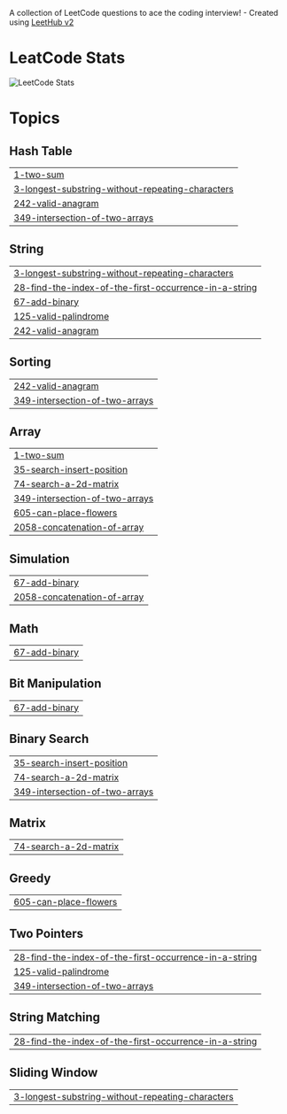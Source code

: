 A collection of LeetCode questions to ace the coding interview! - Created using [LeetHub v2](https://github.com/arunbhardwaj/LeetHub-2.0)
<!---LeetCode Topics Start-->
# LeatCode Stats
![LeetCode Stats](https://leetcard.jacoblin.cool/nailasadia?theme=light)

# Topics
## Hash Table
|  |
| ------- |
| [1-two-sum](https://github.com/nailauiuxdesign/DSA_LeetCode/tree/master/0001-two-sum) |
| [3-longest-substring-without-repeating-characters](https://github.com/nailauiuxdesign/DSA_LeetCode/tree/master/0003-longest-substring-without-repeating-characters) |
| [242-valid-anagram](https://github.com/nailauiuxdesign/DSA_LeetCode/tree/master/0242-valid-anagram) |
| [349-intersection-of-two-arrays](https://github.com/nailauiuxdesign/DSA_LeetCode/tree/master/0349-intersection-of-two-arrays) |
## String
|  |
| ------- |
| [3-longest-substring-without-repeating-characters](https://github.com/nailauiuxdesign/DSA_LeetCode/tree/master/0003-longest-substring-without-repeating-characters) |
| [28-find-the-index-of-the-first-occurrence-in-a-string](https://github.com/nailauiuxdesign/DSA_LeetCode/tree/master/0028-find-the-index-of-the-first-occurrence-in-a-string) |
| [67-add-binary](https://github.com/nailauiuxdesign/DSA_LeetCode/tree/master/0067-add-binary) |
| [125-valid-palindrome](https://github.com/nailauiuxdesign/DSA_LeetCode/tree/master/0125-valid-palindrome) |
| [242-valid-anagram](https://github.com/nailauiuxdesign/DSA_LeetCode/tree/master/0242-valid-anagram) |
## Sorting
|  |
| ------- |
| [242-valid-anagram](https://github.com/nailauiuxdesign/DSA_LeetCode/tree/master/0242-valid-anagram) |
| [349-intersection-of-two-arrays](https://github.com/nailauiuxdesign/DSA_LeetCode/tree/master/0349-intersection-of-two-arrays) |
## Array
|  |
| ------- |
| [1-two-sum](https://github.com/nailauiuxdesign/DSA_LeetCode/tree/master/0001-two-sum) |
| [35-search-insert-position](https://github.com/nailauiuxdesign/DSA_LeetCode/tree/master/0035-search-insert-position) |
| [74-search-a-2d-matrix](https://github.com/nailauiuxdesign/DSA_LeetCode/tree/master/0074-search-a-2d-matrix) |
| [349-intersection-of-two-arrays](https://github.com/nailauiuxdesign/DSA_LeetCode/tree/master/0349-intersection-of-two-arrays) |
| [605-can-place-flowers](https://github.com/nailauiuxdesign/DSA_LeetCode/tree/master/0605-can-place-flowers) |
| [2058-concatenation-of-array](https://github.com/nailauiuxdesign/DSA_LeetCode/tree/master/2058-concatenation-of-array) |
## Simulation
|  |
| ------- |
| [67-add-binary](https://github.com/nailauiuxdesign/DSA_LeetCode/tree/master/0067-add-binary) |
| [2058-concatenation-of-array](https://github.com/nailauiuxdesign/DSA_LeetCode/tree/master/2058-concatenation-of-array) |
## Math
|  |
| ------- |
| [67-add-binary](https://github.com/nailauiuxdesign/DSA_LeetCode/tree/master/0067-add-binary) |
## Bit Manipulation
|  |
| ------- |
| [67-add-binary](https://github.com/nailauiuxdesign/DSA_LeetCode/tree/master/0067-add-binary) |
## Binary Search
|  |
| ------- |
| [35-search-insert-position](https://github.com/nailauiuxdesign/DSA_LeetCode/tree/master/0035-search-insert-position) |
| [74-search-a-2d-matrix](https://github.com/nailauiuxdesign/DSA_LeetCode/tree/master/0074-search-a-2d-matrix) |
| [349-intersection-of-two-arrays](https://github.com/nailauiuxdesign/DSA_LeetCode/tree/master/0349-intersection-of-two-arrays) |
## Matrix
|  |
| ------- |
| [74-search-a-2d-matrix](https://github.com/nailauiuxdesign/DSA_LeetCode/tree/master/0074-search-a-2d-matrix) |
## Greedy
|  |
| ------- |
| [605-can-place-flowers](https://github.com/nailauiuxdesign/DSA_LeetCode/tree/master/0605-can-place-flowers) |
## Two Pointers
|  |
| ------- |
| [28-find-the-index-of-the-first-occurrence-in-a-string](https://github.com/nailauiuxdesign/DSA_LeetCode/tree/master/0028-find-the-index-of-the-first-occurrence-in-a-string) |
| [125-valid-palindrome](https://github.com/nailauiuxdesign/DSA_LeetCode/tree/master/0125-valid-palindrome) |
| [349-intersection-of-two-arrays](https://github.com/nailauiuxdesign/DSA_LeetCode/tree/master/0349-intersection-of-two-arrays) |
## String Matching
|  |
| ------- |
| [28-find-the-index-of-the-first-occurrence-in-a-string](https://github.com/nailauiuxdesign/DSA_LeetCode/tree/master/0028-find-the-index-of-the-first-occurrence-in-a-string) |
## Sliding Window
|  |
| ------- |
| [3-longest-substring-without-repeating-characters](https://github.com/nailauiuxdesign/DSA_LeetCode/tree/master/0003-longest-substring-without-repeating-characters) |
<!---LeetCode Topics End-->

